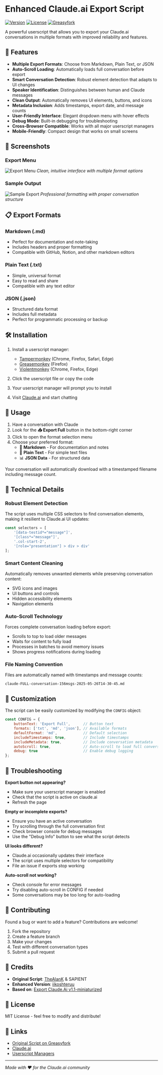 # Enhanced Claude.ai Export Script

[![Version](https://img.shields.io/badge/version-2.1-blue.svg)](https://github.com/iikoshteruu/enhanced-claude-export)
[![License](https://img.shields.io/badge/license-MIT-green.svg)](LICENSE)
[![Greasyfork](https://img.shields.io/badge/install-greasyfork-red.svg)](https://greasyfork.org/scripts/YOUR_SCRIPT_ID)

A powerful userscript that allows you to export your Claude.ai conversations in multiple formats with improved reliability and features.

## 🚀 Features

- **Multiple Export Formats**: Choose from Markdown, Plain Text, or JSON
- **Auto-Scroll Loading**: Automatically loads full conversation before export
- **Smart Conversation Detection**: Robust element detection that adapts to UI changes
- **Speaker Identification**: Distinguishes between human and Claude messages
- **Clean Output**: Automatically removes UI elements, buttons, and icons
- **Metadata Inclusion**: Adds timestamps, export date, and message counts
- **User-Friendly Interface**: Elegant dropdown menu with hover effects
- **Debug Mode**: Built-in debugging for troubleshooting
- **Cross-Browser Compatible**: Works with all major userscript managers
- **Mobile-Friendly**: Compact design that works on small screens

## 📸 Screenshots

### Export Menu
![Export Menu](examples/export-menu-screenshot.png)
*Clean, intuitive interface with multiple format options*

### Sample Output
![Sample Export](examples/sample-output-screenshot.png)
*Professional formatting with proper conversation structure*

## 📋 Export Formats

### Markdown (.md)
- Perfect for documentation and note-taking
- Includes headers and proper formatting
- Compatible with GitHub, Notion, and other markdown editors

### Plain Text (.txt)
- Simple, universal format
- Easy to read and share
- Compatible with any text editor

### JSON (.json)
- Structured data format
- Includes full metadata
- Perfect for programmatic processing or backup

## 🛠 Installation

1. Install a userscript manager:
   - [Tampermonkey](https://www.tampermonkey.net/) (Chrome, Firefox, Safari, Edge)
   - [Greasemonkey](https://www.greasespot.net/) (Firefox)
   - [Violentmonkey](https://violentmonkey.github.io/) (Chrome, Firefox, Edge)

2. Click the userscript file or copy the code
3. Your userscript manager will prompt you to install
4. Visit [Claude.ai](https://claude.ai) and start chatting

## 🎯 Usage

1. Have a conversation with Claude
2. Look for the **📥 Export Full** button in the bottom-right corner
3. Click to open the format selection menu
4. Choose your preferred format:
   - 📝 **Markdown** - For documentation and notes
   - 📄 **Plain Text** - For simple text files
   - 📊 **JSON Data** - For structured data

Your conversation will automatically download with a timestamped filename including message count.

## 🔧 Technical Details

### Robust Element Detection
The script uses multiple CSS selectors to find conversation elements, making it resilient to Claude.ai UI updates:
```javascript
const selectors = [
    '[data-testid*="message"]',
    '[class*="message"]', 
    '.col-start-2',
    '[role="presentation"] > div > div'
];
```

### Smart Content Cleaning
Automatically removes unwanted elements while preserving conversation content:
- SVG icons and images
- UI buttons and controls
- Hidden accessibility elements
- Navigation elements

### Auto-Scroll Technology
Forces complete conversation loading before export:
- Scrolls to top to load older messages
- Waits for content to fully load
- Processes in batches to avoid memory issues
- Shows progress notifications during loading

### File Naming Convention
Files are automatically named with timestamps and message counts:
```
claude-FULL-conversation-156msgs-2025-05-26T14-30-45.md
```

## 🎨 Customization

The script can be easily customized by modifying the `CONFIG` object:

```javascript
const CONFIG = {
    buttonText: 'Export Full',      // Button text
    formats: ['txt', 'md', 'json'], // Available formats
    defaultFormat: 'md',            // Default selection
    includeTimestamps: true,        // Include timestamps
    includeMetadata: true,          // Include conversation metadata
    autoScroll: true,               // Auto-scroll to load full conversation
    debug: true                     // Enable debug logging
};
```

## 🐛 Troubleshooting

**Export button not appearing?**
- Make sure your userscript manager is enabled
- Check that the script is active on claude.ai
- Refresh the page

**Empty or incomplete exports?**
- Ensure you have an active conversation
- Try scrolling through the full conversation first
- Check browser console for debug messages
- Use the "Debug Info" button to see what the script detects

**UI looks different?**
- Claude.ai occasionally updates their interface
- The script uses multiple selectors for compatibility
- File an issue if exports stop working

**Auto-scroll not working?**
- Check console for error messages
- Try disabling auto-scroll in CONFIG if needed
- Some conversations may be too long for auto-loading

## 🤝 Contributing

Found a bug or want to add a feature? Contributions are welcome!

1. Fork the repository
2. Create a feature branch
3. Make your changes
4. Test with different conversation types
5. Submit a pull request

## 📜 Credits

- **Original Script**: [TheAlanK](https://github.com/TheAlanK) & SAPIENT
- **Enhanced Version**: [iikoshteruu](https://github.com/iikoshteruu?tab=repositories)
- **Based on**: [Export Claude.Ai v1.1-miniaturized](https://greasyfork.org/scripts/478826)

## 📄 License

MIT License - feel free to modify and distribute!

## 🔗 Links

- [Original Script on Greasyfork](https://greasyfork.org/scripts/478826)
- [Claude.ai](https://claude.ai)
- [Userscript Managers](https://openuserjs.org/about/Userscript-Beginners-HOWTO)

---

*Made with ❤️ for the Claude.ai community*
